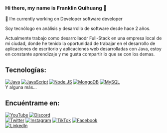 ### Hi there, my name is Franklin Quihuang 👋

🔭 I’m currently working on Developer software developer

Soy tecnólogo en análisis y desarrollo de software desde hace 2 años.

Actualmente trabajo como desarrollaodr Full-Stack en una empresa local de mi ciudad, donde he tenido la oportunidad de trabajar en el desarrollo de aplicaciones de escritorio y aplicaciones web desarrolladas con Java, estoy en constante aprendizaje y me gusta compartir lo que se con los demas.


## Tecnologías:

[![Java](https://img.shields.io/badge/Java-007396?style=for-the-badge&logo=java&logoColor=white&labelColor=101010)]()
[![JavaScript](https://img.shields.io/badge/JavaScript-F7DF1E?style=for-the-badge&logo=javascript&logoColor=white&labelColor=101010)]()
[![Node.JS](https://img.shields.io/badge/Node.JS-339933?style=for-the-badge&logo=node.js&logoColor=white&labelColor=101010)]()
[![MongoDB](https://img.shields.io/badge/MongoDB-47A248?style=for-the-badge&logo=mongodb&logoColor=white&labelColor=101010)]()
[![MySQL](https://img.shields.io/badge/MySQL-4479A1?style=for-the-badge&logo=mysql&logoColor=white&labelColor=101010)]()
</br>
Y alguna más...

## Encuéntrame en:

[![YouTube](https://img.shields.io/badge/YouTube-Quihuang_by_Franklin_Quihuang-FF0000?style=for-the-badge&logo=youtube&logoColor=white&labelColor=101010)](https://www.youtube.com/channel/UCMcfpBqXtG0431fStuJrqiQ)
[![Discord](https://img.shields.io/badge/Discord-quihuang-5865F2?style=for-the-badge&logo=discord&logoColor=white&labelColor=101010)](https://quihuang.com/discord)
</br>
[![Twitter](https://img.shields.io/badge/Twitter-@GermanQuihuang-1DA1F2?style=for-the-badge&logo=twitter&logoColor=white&labelColor=101010)](https://twitter.com/GermanQuihuang)
[![Instagram](https://img.shields.io/badge/Instagram-@quihuang_f.g-E4405F?style=for-the-badge&logo=instagram&logoColor=white&labelColor=101010)](https://www.instagram.com/quihuang_f.g/)
[![TikTok](https://img.shields.io/badge/TikTok-@quihuangg20-69C9D0?style=for-the-badge&logo=tiktok&logoColor=white&labelColor=101010)](https://tiktok.com/@quihuangg20)
[![Facebook](https://img.shields.io/badge/Facebook-@quihuang-1877F2?style=for-the-badge&logo=facebook&logoColor=white&labelColor=101010)](https://www.facebook.com/franklingerman.quihuang)
</br>
[![LinkedIn](https://img.shields.io/badge/LinkedIn-quihuang-0077B5?style=for-the-badge&logo=linkedin&logoColor=white&labelColor=101010)](https://www.linkedin.com/in/quihuang/)

<!--
**quihuang/quihuang** is a ✨ _special_ ✨ repository because its `README.md` (this file) appears on your GitHub profile.

Here are some ideas to get you started:

- 🔭 I’m currently working on ...
- 🌱 I’m currently learning ...
- 👯 I’m looking to collaborate on ...
- 🤔 I’m looking for help with ...
- 💬 Ask me about ...
- 📫 How to reach me: ...
- 😄 Pronouns: ...
- ⚡ Fun fact: ...
-->
